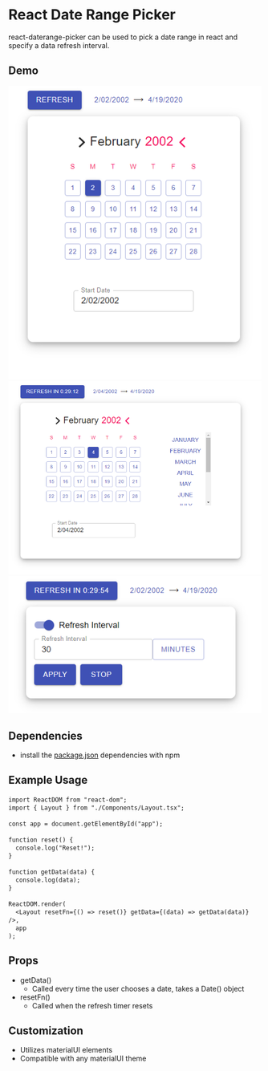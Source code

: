 # React Date Range Picker
react-daterange-picker can be used to pick a date range in react and specify a data refresh interval.
## Demo
![media](https://github.com/iamPres/react-daterange-picker/blob/new/media/readme-body-1.PNG)
![media](https://github.com/iamPres/react-daterange-picker/blob/new/media/readme-body-2.PNG)
![media](https://github.com/iamPres/react-daterange-picker/blob/new/media/readme-timer-1.PNG)
## Dependencies
 - install the [package.json](https://github.com/iamPres/react-daterange-picker/blob/master/package.json) dependencies with npm

## Example Usage
```import React from "react";
import ReactDOM from "react-dom";
import { Layout } from "./Components/Layout.tsx";

const app = document.getElementById("app");

function reset() {
  console.log("Reset!");
}

function getData(data) {
  console.log(data);
}

ReactDOM.render(
  <Layout resetFn={() => reset()} getData={(data) => getData(data)} />,
  app
);
```

## Props
- getData()
  - Called every time the user chooses a date, takes a Date() object
- resetFn()
  - Called when the refresh timer resets
## Customization
 - Utilizes materialUI elements
 - Compatible with any materialUI theme
